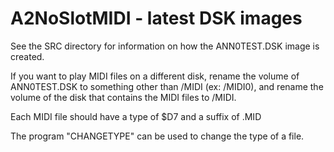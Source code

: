 # A2NoSlotMIDI - latest DSK images 

See the SRC directory for information on how the ANN0TEST.DSK image is created.


If you want to play MIDI files on a different disk, rename the volume of ANN0TEST.DSK to something other than /MIDI (ex: /MIDI0), and rename the volume of the disk that contains the MIDI files to /MIDI.


Each MIDI file should have a type of $D7 and a suffix of .MID


The program "CHANGETYPE" can be used to change the type of a file.

